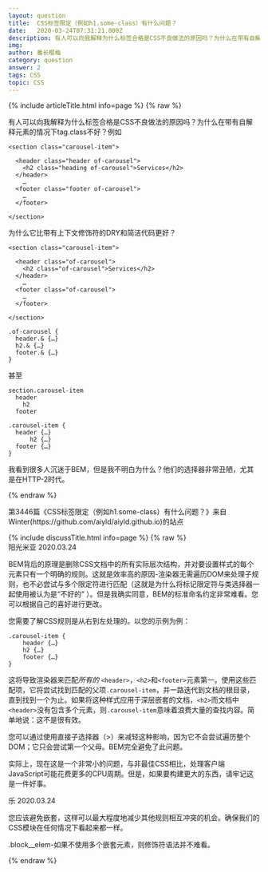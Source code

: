 ```yaml
---
layout: question
title:  CSS标签限定（例如h1.some-class）有什么问题？
date:   2020-03-24T07:31:21.000Z
description: 有人可以向我解释为什么标签合格是CSS不良做法的原因吗？为什么在带有自解释元素的情况下tag.class不好？例如<section class="ca...
img: 
author: 番长樱梅
category: question
answer: 2
tags: CSS
topic: CSS
---
```

<div class="article-root">
  <div class="article">
    {% include articleTitle.html info=page %}
    {% raw %}
    <div class="article-content"><p><font style="vertical-align: inherit;"><font style="vertical-align: inherit;">有人可以向我解释为什么标签合格是CSS不良做法的原因吗？</font><font style="vertical-align: inherit;">为什么在带有自解释元素的情况下tag.class不好？</font><font style="vertical-align: inherit;">例如</font></font></p>

<pre><code>&lt;section class="carousel-item"&gt;<font></font>
<font></font>
  &lt;header class="header of-carousel"&gt;<font></font>
    &lt;h2 class="heading of-carousel"&gt;Services&lt;/h2&gt;<font></font>
  &lt;/header&gt;<font></font>
    …<font></font>
  &lt;footer class="footer of-carousel"&gt;<font></font>
    …<font></font>
  &lt;/footer&gt;<font></font>
<font></font>
&lt;/section&gt;<font></font>
</code></pre>

<p><font style="vertical-align: inherit;"><font style="vertical-align: inherit;">为什么它比带有上下文修饰符的DRY和简洁代码更好？</font></font></p>

<pre><code>&lt;section class="carousel-item"&gt;<font></font>
<font></font>
  &lt;header class="of-carousel"&gt;<font></font>
    &lt;h2 class="of-carousel"&gt;Services&lt;/h2&gt;<font></font>
  &lt;/header&gt;<font></font>
    …<font></font>
  &lt;footer class="of-carousel"&gt;<font></font>
    …<font></font>
  &lt;/footer&gt;<font></font>
<font></font>
&lt;/section&gt;<font></font>
<font></font>
.of-carousel {<font></font>
  header.&amp; {…}<font></font>
  h2.&amp; {…}<font></font>
  footer.&amp; {…}<font></font>
}<font></font>
</code></pre>

<p><font style="vertical-align: inherit;"><font style="vertical-align: inherit;">甚至</font></font></p>

<pre><code>section.carousel-item<font></font>
  header<font></font>
    h2<font></font>
  footer<font></font>
<font></font>
.carousel-item {<font></font>
  header {…}<font></font>
      h2 {…}<font></font>
  footer {…}<font></font>
}<font></font>
</code></pre>

<p><font style="vertical-align: inherit;"><font style="vertical-align: inherit;">我看到很多人沉迷于BEM，但是我不明白为什么？</font><font style="vertical-align: inherit;">他们的选择器非常丑陋，尤其是在HTTP-2时代。</font></font></p></div>
    {% endraw %}
  </div>
  <p class="winter_mark">第3446篇《CSS标签限定（例如h1.some-class）有什么问题？》来自Winter(https://github.com/aiyld/aiyld.github.io)的站点</p>
  <div class="discuss-wrapper">
    {% include discussTitle.html info=page %}
    {% raw %}
    <div class="discuss-item">
        <div class="discuss-parent">
          <div class="discuss-meta">
            <span class="discuss-user">阳光米亚</span>
            <span class="discuss-time">2020.03.24</span>
          </div>
          <div class="discuss-comment"><p><font style="vertical-align: inherit;"><font style="vertical-align: inherit;">BEM背后的原理是删除CSS文档中的所有实际层次结构，并对要设置样式的每个元素只有一个明确的规则。</font><font style="vertical-align: inherit;">这就是效率高的原因-渲染器无需遍历DOM来处理子规则，也不必尝试与多个限定符进行匹配（这就是为什么将标记限定符与类选择器一起使用被认为是“不好的” ）。</font><font style="vertical-align: inherit;">但是我确实同意，BEM的标准命名约定非常难看。</font><font style="vertical-align: inherit;">您可以根据自己的喜好进行更改。</font></font></p>

<p><font style="vertical-align: inherit;"><font style="vertical-align: inherit;">您需要了解CSS规则是从右到左处理的。</font><font style="vertical-align: inherit;">以您的示例为例：</font></font></p>

<pre><code>.carousel-item {<font></font>
    header {…}<font></font>
    h2 {…}<font></font>
    footer {…}<font></font>
}<font></font>
</code></pre>

<p><font style="vertical-align: inherit;"><font style="vertical-align: inherit;">这将导致渲染器来匹配</font></font><em><font style="vertical-align: inherit;"><font style="vertical-align: inherit;">所有的</font></font></em> <code>&lt;header&gt;</code><font style="vertical-align: inherit;"><font style="vertical-align: inherit;">，</font></font><code>&lt;h2&gt;</code><font style="vertical-align: inherit;"><font style="vertical-align: inherit;">和</font></font><code>&lt;footer&gt;</code><font style="vertical-align: inherit;"><font style="vertical-align: inherit;">元素第一。</font><font style="vertical-align: inherit;">使用这些匹配项，它将尝试找到匹配的父项</font></font><code>.carousel-item</code><font style="vertical-align: inherit;"><font style="vertical-align: inherit;">，并一路迭代到文档的根目录，直到找到一个为止。</font><font style="vertical-align: inherit;">如果将这种样式应用于深层嵌套的文档，</font></font><code>&lt;h2&gt;</code><font style="vertical-align: inherit;"><font style="vertical-align: inherit;">而</font><font style="vertical-align: inherit;">文档中</font></font><code>&lt;header&gt;</code><font style="vertical-align: inherit;"><font style="vertical-align: inherit;">没有包含</font><font style="vertical-align: inherit;">多个</font><font style="vertical-align: inherit;">元素，则</font></font><code>.carousel-item</code><font style="vertical-align: inherit;"><font style="vertical-align: inherit;">意味着浪费大量的查找内容。</font><font style="vertical-align: inherit;">简单地说：这不是很有效。</font></font></p>

<p><font style="vertical-align: inherit;"><font style="vertical-align: inherit;">您可以通过使用直接子选择器（&gt;）来减轻这种影响，因为它不会尝试遍历整个DOM；</font><font style="vertical-align: inherit;">它只会尝试第一个父母。</font><font style="vertical-align: inherit;">BEM完全避免了此问题。</font></font></p>

<p><font style="vertical-align: inherit;"><font style="vertical-align: inherit;">实际上，现在这是一个非常小的问题，与非最佳CSS相比，处理客户端JavaScript可能花费更多的CPU周期。</font><font style="vertical-align: inherit;">但是，如果要构建更大的东西，请牢记这是一件好事。</font></font></p></div>
        </div></div><div class="discuss-item">
        <div class="discuss-parent">
          <div class="discuss-meta">
            <span class="discuss-user">乐</span>
            <span class="discuss-time">2020.03.24</span>
          </div>
          <div class="discuss-comment"><p><font style="vertical-align: inherit;"><font style="vertical-align: inherit;">您应该避免嵌套，这样可以最大程度地减少其他规则相互冲突的机会。</font><font style="vertical-align: inherit;">确保我们的CSS模块在任何情况下看起来都一样。</font></font></p>

<p><font style="vertical-align: inherit;"><font style="vertical-align: inherit;">.block__elem-如果不使用多个嵌套元素，则修饰符语法并不难看。 </font></font></p></div>
        </div></div>
    {% endraw %}
  </div>
<div>
